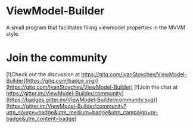 # ViewModel-Builder
A small program that facilitates filling viewmodel properties in the MVVM style.

# Join the community
[![Check out the discussion at https://gitq.com/IvanStoychev/ViewModel-Builder](https://gitq.com/badge.svg)](https://gitq.com/IvanStoychev/ViewModel-Builder) [![Join the chat at https://gitter.im/ViewModel-Builder/community](https://badges.gitter.im/ViewModel-Builder/community.svg)](https://gitter.im/ViewModel-Builder/community?utm_source=badge&utm_medium=badge&utm_campaign=pr-badge&utm_content=badge)
